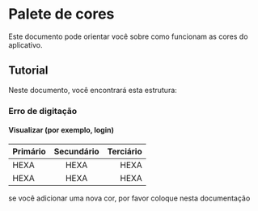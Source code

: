 # Palete de cores

Este documento pode orientar você sobre como funcionam as cores do aplicativo.

## Tutorial

Neste documento, você encontrará esta estrutura:

### Erro de digitação

#### Visualizar (por exemplo, login)

| Primário      | Secundário    | Terciário |
| ------------- |:-------------:| ---------:|
| HEXA          | HEXA          |   HEXA    |
| HEXA          | HEXA          |   HEXA    |


se você adicionar uma nova cor, por favor coloque nesta documentação